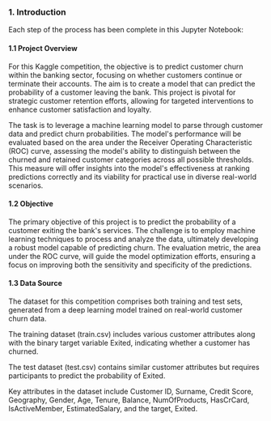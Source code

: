 ### 1. Introduction
Each step of the process has been complete in this Jupyter Notebook: 

#### 1.1 Project Overview
For this Kaggle competition, the objective is to predict customer churn within the banking sector, focusing on whether customers continue or terminate their accounts. The aim is to create a model that can predict the probability of a customer leaving the bank. This project is pivotal for strategic customer retention efforts, allowing for targeted interventions to enhance customer satisfaction and loyalty.

The task is to leverage a machine learning model to parse through customer data and predict churn probabilities. The model's performance will be evaluated based on the area under the Receiver Operating Characteristic (ROC) curve, assessing the model's ability to distinguish between the churned and retained customer categories across all possible thresholds. This measure will offer insights into the model's effectiveness at ranking predictions correctly and its viability for practical use in diverse real-world scenarios.


#### 1.2 Objective
The primary objective of this project is to predict the probability of a customer exiting the bank's services. The challenge is to employ machine learning techniques to process and analyze the data, ultimately developing a robust model capable of predicting churn. The evaluation metric, the area under the ROC curve, will guide the model optimization efforts, ensuring a focus on improving both the sensitivity and specificity of the predictions.


#### 1.3 Data Source
The dataset for this competition comprises both training and test sets, generated from a deep learning model trained on real-world customer churn data.

The training dataset (train.csv) includes various customer attributes along with the binary target variable Exited, indicating whether a customer has churned.

The test dataset (test.csv) contains similar customer attributes but requires participants to predict the probability of Exited.

Key attributes in the dataset include Customer ID, Surname, Credit Score, Geography, Gender, Age, Tenure, Balance, NumOfProducts, HasCrCard, IsActiveMember, EstimatedSalary, and the target, Exited.
